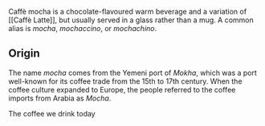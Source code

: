 Caffè mocha is a chocolate-flavoured warm beverage and a variation of [[Caffè Latte]], but usually served in a glass rather than a mug. A common alias is *mocha*, *mochaccino*, or *mochachino*.
## Origin
The name *mocha* comes from the Yemeni port of *Mokha*, which was a port well-known for its coffee trade from the 15th to 17th century. When the coffee culture expanded to Europe, the people referred to the coffee imports from Arabia as *Mocha*.

The coffee we drink today 